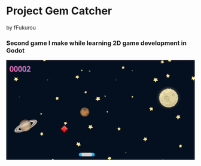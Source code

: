 # Project Gem Catcher

by fFukurou

### Second game I make while learning 2D game development in Godot

![alt text](image.png)